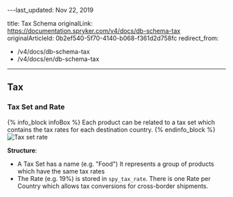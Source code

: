 ---last_updated: Nov 22, 2019

title: Tax Schema
originalLink: https://documentation.spryker.com/v4/docs/db-schema-tax
originalArticleId: 0b2ef540-5f70-4140-b068-f361d2d758fc
redirect_from:
  - /v4/docs/db-schema-tax
  - /v4/docs/en/db-schema-tax
---

## Tax

### Tax Set and Rate

{% info_block infoBox %}
Each product can be related to a tax set which contains the tax rates for each destination country.
{% endinfo_block %}
![Tax set rate](https://spryker.s3.eu-central-1.amazonaws.com/docs/Developer+Guide/Database+Schema+Guide/Tax+Schema/tax-set-rate.png)

**Structure**:

* A Tax Set has a name (e.g. "Food") It represents a group of products which have the same tax rates
* The Rate (e.g. 19%) is stored in `spy_tax_rate`. There is one Rate per Country which allows tax conversions for cross-border shipments.
